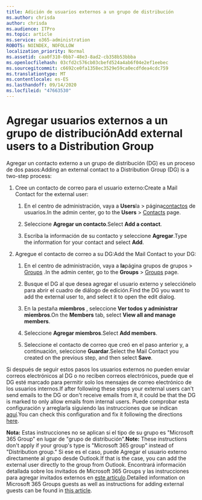 ```yaml
---
title: Adición de usuarios externos a un grupo de distribución
ms.author: chrisda
author: chrisda
ms.audience: ITPro
ms.topic: article
ms.service: o365-administration
ROBOTS: NOINDEX, NOFOLLOW
localization_priority: Normal
ms.assetid: caa0f310-0bb7-48e3-8ad2-cb358b53bbba
ms.openlocfilehash: 03cfd2c576cb03cbefd524a4ab6f04e2ef1eebec
ms.sourcegitcommit: c6692ce0fa1358ec3529e59ca0ecdfdea4cdc759
ms.translationtype: MT
ms.contentlocale: es-ES
ms.lasthandoff: 09/14/2020
ms.locfileid: "47663530"
---
```

# <a name="add-external-users-to-a-distribution-group"></a><span data-ttu-id="c3d68-102">Agregar usuarios externos a un grupo de distribución</span><span class="sxs-lookup"><span data-stu-id="c3d68-102">Add external users to a Distribution Group</span></span>

<span data-ttu-id="c3d68-103">Agregar un contacto externo a un grupo de distribución (DG) es un proceso de dos pasos:</span><span class="sxs-lookup"><span data-stu-id="c3d68-103">Adding an external contact to a Distribution Group (DG) is a two-step process:</span></span>
  
1. <span data-ttu-id="c3d68-104">Cree un contacto de correo para el usuario externo:</span><span class="sxs-lookup"><span data-stu-id="c3d68-104">Create a Mail Contact for the external user:</span></span>
    
    1. <span data-ttu-id="c3d68-105">En el centro de administración, vaya a **Users**la  >  página[contactos](https://admin.microsoft.com/adminportal/home#/Contact) de usuarios.</span><span class="sxs-lookup"><span data-stu-id="c3d68-105">In the admin center, go to the **Users** > [Contacts](https://admin.microsoft.com/adminportal/home#/Contact) page.</span></span> 
    
    2. <span data-ttu-id="c3d68-106">Seleccione **Agregar un contacto**.</span><span class="sxs-lookup"><span data-stu-id="c3d68-106">Select **Add a contact**.</span></span>
    
    3. <span data-ttu-id="c3d68-107">Escriba la información de su contacto y seleccione **Agregar**.</span><span class="sxs-lookup"><span data-stu-id="c3d68-107">Type the information for your contact and select **Add**.</span></span>
    
2. <span data-ttu-id="c3d68-108">Agregue el contacto de correo a su DG:</span><span class="sxs-lookup"><span data-stu-id="c3d68-108">Add the Mail Contact to your DG:</span></span>
    
    1. <span data-ttu-id="c3d68-109">En el centro de administración, vaya a **la**página grupos de grupos  >  [Groups](https://admin.microsoft.com/adminportal/home#/groups) .</span><span class="sxs-lookup"><span data-stu-id="c3d68-109">In the admin center, go to the **Groups** > [Groups](https://admin.microsoft.com/adminportal/home#/groups) page.</span></span> 
    
    2. <span data-ttu-id="c3d68-110">Busque el DG al que desea agregar el usuario externo y selecciónelo para abrir el cuadro de diálogo de edición.</span><span class="sxs-lookup"><span data-stu-id="c3d68-110">Find the DG you want to add the external user to, and select it to open the edit dialog.</span></span>
    
    3. <span data-ttu-id="c3d68-111">En la pestaña **miembros** , seleccione **Ver todos y administrar miembros**.</span><span class="sxs-lookup"><span data-stu-id="c3d68-111">On the **Members** tab, select **View all and manage members**.</span></span> 
    
    4. <span data-ttu-id="c3d68-112">Seleccione **Agregar miembros**.</span><span class="sxs-lookup"><span data-stu-id="c3d68-112">Select **Add members**.</span></span>
    
    5. <span data-ttu-id="c3d68-113">Seleccione el contacto de correo que creó en el paso anterior y, a continuación, seleccione **Guardar**.</span><span class="sxs-lookup"><span data-stu-id="c3d68-113">Select the Mail Contact you created on the previous step, and then select **Save**.</span></span>
    
<span data-ttu-id="c3d68-114">Si después de seguir estos pasos los usuarios externos no pueden enviar correos electrónicos al DG o no reciben correos electrónicos, puede que el DG esté marcado para permitir solo los mensajes de correo electrónico de los usuarios internos.</span><span class="sxs-lookup"><span data-stu-id="c3d68-114">If after following these steps your external users can't send emails to the DG or don't receive emails from it, it could be that the DG is marked to only allow emails from internal users.</span></span> <span data-ttu-id="c3d68-115">Puede comprobar esta configuración y arreglarla siguiendo las instrucciones que se indican [aquí](https://docs.microsoft.com/exchange/mail-flow-best-practices/non-delivery-reports-in-exchange-online/fix-error-code-5-7-133-in-exchange-online).</span><span class="sxs-lookup"><span data-stu-id="c3d68-115">You can check this configuration and fix it following the directions [here](https://docs.microsoft.com/exchange/mail-flow-best-practices/non-delivery-reports-in-exchange-online/fix-error-code-5-7-133-in-exchange-online).</span></span>
  
 <span data-ttu-id="c3d68-116">**Nota:** Estas instrucciones no se aplican si el tipo de su grupo es "Microsoft 365 Group" en lugar de "grupo de distribución".</span><span class="sxs-lookup"><span data-stu-id="c3d68-116">**Note:** These instructions don't apply if your group's type is "Microsoft 365 group" instead of "Distribution group."</span></span> <span data-ttu-id="c3d68-117">Si ese es el caso, puede Agregar el usuario externo directamente al grupo desde Outlook.</span><span class="sxs-lookup"><span data-stu-id="c3d68-117">If that is the case, you can add the external user directly to the group from Outlook.</span></span> <span data-ttu-id="c3d68-118">Encontrará información detallada sobre los invitados de Microsoft 365 Groups y las instrucciones para agregar invitados externos en [este artículo](https://support.office.com/article/Guest-access-in-Office-365-Groups-bfc7a840-868f-4fd6-a390-f347bf51aff6.aspx).</span><span class="sxs-lookup"><span data-stu-id="c3d68-118">Detailed information on Microsoft 365 Groups guests as well as instructions for adding external guests can be found in [this article](https://support.office.com/article/Guest-access-in-Office-365-Groups-bfc7a840-868f-4fd6-a390-f347bf51aff6.aspx).</span></span>
  